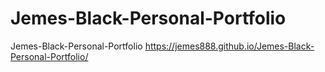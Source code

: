 # Jemes-Black-Personal-Portfolio
Jemes-Black-Personal-Portfolio
https://jemes888.github.io/Jemes-Black-Personal-Portfolio/
